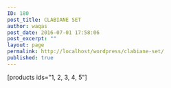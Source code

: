 ```yaml
---
ID: 180
post_title: CLABIANE SET
author: waqas
post_date: 2016-07-01 17:58:06
post_excerpt: ""
layout: page
permalink: http://localhost/wordpress/clabiane-set/
published: true
---
```

<div id="page_top_best_items">
[products ids="1, 2, 3, 4, 5"]</div>